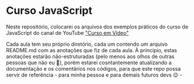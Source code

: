 # Curso JavaScript

Neste repositório, colocarei os arquivos dos exemplos práticos do curso de JavaScript do canal de YouTube ["Curso em Vídeo"](https://www.youtube.com/playlist?list=PLHz_AreHm4dlsK3Nr9GVvXCbpQyHQl1o1)

Cada aula tem seu próprio diretório, cada um contendo um arquivo README.md com as anotações que fiz de cada aula.
À princípio, estas anotações estarão não-estruturadas (pelo menos aos olhos de outras pessoas que não eu 🤭), porém estarei cosntantemente atualizando a documentação e os comentários nos códigos, para que este repo possa servir de referência - para minha pessoa e para demais futuros devs 😉 -
